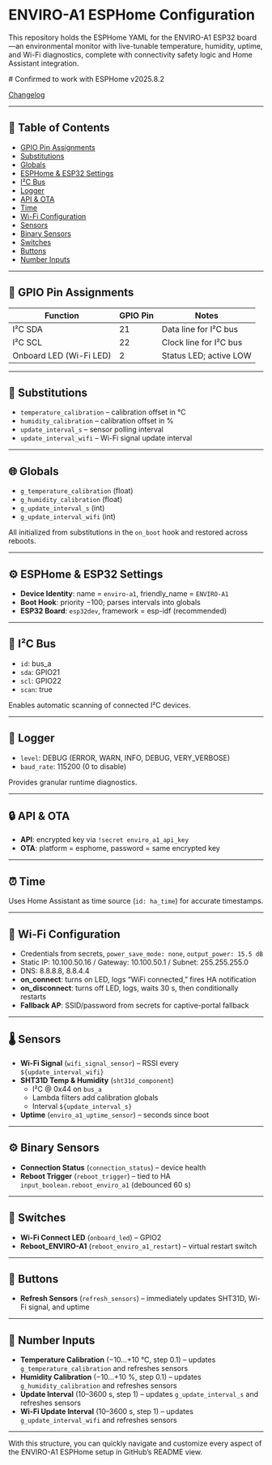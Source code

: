 <!DOCTYPE html>
<html lang="en">
<head>
  <meta charset="UTF-8">
</head>
<body>

  <h1>ENVIRO-A1 ESPHome Configuration</h1>
  <p>
    This repository holds the ESPHome YAML for the ENVIRO-A1 ESP32 board—an environmental monitor with live-tunable temperature, humidity, uptime, and Wi-Fi diagnostics, complete with connectivity safety logic and Home Assistant integration.
  </p>
# Confirmed to work with ESPHome v2025.8.2

[Changelog](https://esphome.io/changelog/2025.8.0/#release-202581---august-25)

  <hr />

  <h2>📑 Table of Contents</h2>
  <ul>
    <li><a href="#gpio-pin-assignments">GPIO Pin Assignments</a></li>
    <li><a href="#substitutions">Substitutions</a></li>
    <li><a href="#globals">Globals</a></li>
    <li><a href="#esphome--esp32-settings">ESPHome &amp; ESP32 Settings</a></li>
    <li><a href="#i²c-bus">I²C Bus</a></li>
    <li><a href="#logger">Logger</a></li>
    <li><a href="#api--ota">API &amp; OTA</a></li>
    <li><a href="#time">Time</a></li>
    <li><a href="#wi-fi-configuration">Wi-Fi Configuration</a></li>
    <li><a href="#sensors">Sensors</a></li>
    <li><a href="#binary-sensors">Binary Sensors</a></li>
    <li><a href="#switches">Switches</a></li>
    <li><a href="#buttons">Buttons</a></li>
    <li><a href="#number-inputs">Number Inputs</a></li>
  </ul>

  <hr />

  <h2 id="gpio-pin-assignments">🔌 GPIO Pin Assignments</h2>
  <table>
    <thead>
      <tr><th>Function</th><th>GPIO Pin</th><th>Notes</th></tr>
    </thead>
    <tbody>
      <tr><td>I²C SDA</td><td>21</td><td>Data line for I²C bus</td></tr>
      <tr><td>I²C SCL</td><td>22</td><td>Clock line for I²C bus</td></tr>
      <tr><td>Onboard LED (Wi-Fi LED)</td><td>2</td><td>Status LED; active LOW</td></tr>
    </tbody>
  </table>

  <hr />

  <h2 id="substitutions">🔧 Substitutions</h2>
  <ul>
    <li><code>temperature_calibration</code> – calibration offset in °C</li>
    <li><code>humidity_calibration</code> – calibration offset in %</li>
    <li><code>update_interval_s</code> – sensor polling interval</li>
    <li><code>update_interval_wifi</code> – Wi-Fi signal update interval</li>
  </ul>

  <hr />

  <h2 id="globals">🌐 Globals</h2>
  <ul>
    <li><code>g_temperature_calibration</code> (float)</li>
    <li><code>g_humidity_calibration</code> (float)</li>
    <li><code>g_update_interval_s</code> (int)</li>
    <li><code>g_update_interval_wifi</code> (int)</li>
  </ul>
  <p>All initialized from substitutions in the <code>on_boot</code> hook and restored across reboots.</p>

  <hr />

  <h2 id="esphome--esp32-settings">⚙️ ESPHome &amp; ESP32 Settings</h2>
  <ul>
    <li><strong>Device Identity</strong>: name = <code>enviro-a1</code>, friendly_name = <code>ENVIRO-A1</code></li>
    <li><strong>Boot Hook</strong>: priority −100; parses intervals into globals</li>
    <li><strong>ESP32 Board</strong>: <code>esp32dev</code>, framework = esp-idf (recommended)</li>
  </ul>

  <hr />

  <h2 id="i²c-bus">🔗 I²C Bus</h2>
  <ul>
    <li><code>id</code>: bus_a</li>
    <li><code>sda</code>: GPIO21</li>
    <li><code>scl</code>: GPIO22</li>
    <li><code>scan</code>: true</li>
  </ul>
  <p>Enables automatic scanning of connected I²C devices.</p>

  <hr />

  <h2 id="logger">📝 Logger</h2>
  <ul>
    <li><code>level</code>: DEBUG (ERROR, WARN, INFO, DEBUG, VERY_VERBOSE)</li>
    <li><code>baud_rate</code>: 115200 (0 to disable)</li>
  </ul>
  <p>Provides granular runtime diagnostics.</p>

  <hr />

  <h2 id="api--ota">🔒 API &amp; OTA</h2>
  <ul>
    <li><strong>API</strong>: encrypted key via <code>!secret enviro_a1_api_key</code></li>
    <li><strong>OTA</strong>: platform = esphome, password = same encrypted key</li>
  </ul>

  <hr />

  <h2 id="time">⏰ Time</h2>
  <p>Uses Home Assistant as time source (<code>id: ha_time</code>) for accurate timestamps.</p>

  <hr />

  <h2 id="wi-fi-configuration">📶 Wi-Fi Configuration</h2>
  <ul>
    <li>Credentials from secrets, <code>power_save_mode: none</code>, <code>output_power: 15.5 dB</code></li>
    <li>Static IP: 10.100.50.16 / Gateway: 10.100.50.1 / Subnet: 255.255.255.0</li>
    <li>DNS: 8.8.8.8, 8.8.4.4</li>
    <li><strong>on_connect</strong>: turns on LED, logs “WiFi connected,” fires HA notification</li>
    <li><strong>on_disconnect</strong>: turns off LED, logs, waits 30 s, then conditionally restarts</li>
    <li><strong>Fallback AP</strong>: SSID/password from secrets for captive-portal fallback</li>
  </ul>

  <hr />

  <h2 id="sensors">🌡 Sensors</h2>
  <ul>
    <li><strong>Wi-Fi Signal</strong> (<code>wifi_signal_sensor</code>) – RSSI every <code>${update_interval_wifi}</code></li>
    <li><strong>SHT31D Temp &amp; Humidity</strong> (<code>sht31d_component</code>)
      <ul>
        <li>I²C @ 0x44 on <code>bus_a</code></li>
        <li>Lambda filters add calibration globals</li>
        <li>Interval <code>${update_interval_s}</code></li>
      </ul>
    </li>
    <li><strong>Uptime</strong> (<code>enviro_a1_uptime_sensor</code>) – seconds since boot</li>
  </ul>

  <hr />

  <h2 id="binary-sensors">⚙️ Binary Sensors</h2>
  <ul>
    <li><strong>Connection Status</strong> (<code>connection_status</code>) – device health</li>
    <li><strong>Reboot Trigger</strong> (<code>reboot_trigger</code>) – tied to HA <code>input_boolean.reboot_enviro_a1</code> (debounced 60 s)</li>
  </ul>

  <hr />

  <h2 id="switches">🔀 Switches</h2>
  <ul>
    <li><strong>Wi-Fi Connect LED</strong> (<code>onboard_led</code>) – GPIO2</li>
    <li><strong>Reboot_ENVIRO-A1</strong> (<code>reboot_enviro_a1_restart</code>) – virtual restart switch</li>
  </ul>

  <hr />

  <h2 id="buttons">🔘 Buttons</h2>
  <ul>
    <li><strong>Refresh Sensors</strong> (<code>refresh_sensors</code>) – immediately updates SHT31D, Wi-Fi signal, and uptime</li>
  </ul>

  <hr />

  <h2 id="number-inputs">🔢 Number Inputs</h2>
  <ul>
    <li><strong>Temperature Calibration</strong> (−10…+10 °C, step 0.1) – updates <code>g_temperature_calibration</code> and refreshes sensors</li>
    <li><strong>Humidity Calibration</strong> (−10…+10 %, step 0.1) – updates <code>g_humidity_calibration</code> and refreshes sensors</li>
    <li><strong>Update Interval</strong> (10–3600 s, step 1) – updates <code>g_update_interval_s</code> and refreshes sensors</li>
    <li><strong>Wi-Fi Update Interval</strong> (10–3600 s, step 1) – updates <code>g_update_interval_wifi</code> and refreshes sensors</li>
  </ul>

  <hr />

  <p>
    With this structure, you can quickly navigate and customize every aspect of the ENVIRO-A1 ESPHome setup in GitHub’s README view.
  </p>

</body>
</html>
